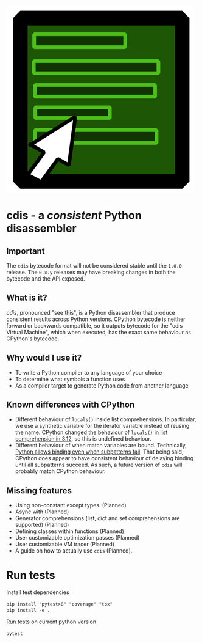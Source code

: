![cdis logo](https://raw.githubusercontent.com/cdis-vm/cdis/main/cdis-logo.png)

# cdis - a *consistent* Python disassembler

## Important

The `cdis` bytecode format will not be considered stable until the `1.0.0` release.
The `0.x.y` releases may have breaking changes in both the bytecode and the API exposed.

## What is it?

*cdis*, pronounced "see this", is a Python disassembler that produce consistent results across Python versions.
CPython bytecode is neither forward or backwards compatible, so it outputs bytecode for the "cdis Virtual Machine",
which when executed, has the exact same behaviour as CPython's bytecode.

## Why would I use it?

- To write a Python compiler to any language of your choice
- To determine what symbols a function uses
- As a compiler target to generate Python code from another language

## Known differences with CPython

- Different behaviour of `locals()` inside list comprehensions.
  In particular, we use a synthetic variable for the iterator variable
  instead of reusing the name.
  [CPython changed the behaviour of `locals()` in list comprehension
  in 3.12](https://docs.python.org/3/whatsnew/3.12.html#pep-709-comprehension-inlining),
  so this is undefined behaviour.
- Different behaviour of when match variables are bound.
  Technically, [Python allows binding even when subpatterns fail](https://docs.python.org/3/reference/compound_stmts.html#overview).
  That being said, CPython does appear to have consistent behaviour of delaying
  binding until all subpatterns succeed.
  As such, a future version of `cdis` will probably match
  CPython behaviour.


## Missing features

- Using non-constant except types. (Planned)
- Async with (Planned)
- Generator comprehensions (list, dict and set comprehensions are supported) (Planned)
- Defining classes within functions (Planned)
- User customizable optimization passes (Planned)
- User customizable VM tracer (Planned)
- A guide on how to actually use `cdis` (Planned).

# Run tests

Install test dependencies

```shell
pip install "pytest>8" "coverage" "tox"
pip install -e .
```

Run tests on current python version

```shell
pytest
```